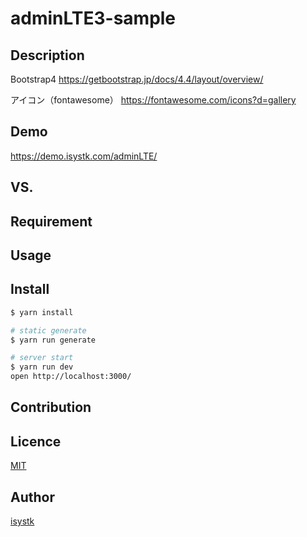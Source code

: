 adminLTE3-sample
====

## Description

Bootstrap4
https://getbootstrap.jp/docs/4.4/layout/overview/

アイコン（fontawesome）
https://fontawesome.com/icons?d=gallery


## Demo
https://demo.isystk.com/adminLTE/

## VS. 

## Requirement

## Usage

## Install

``` bash
$ yarn install

# static generate
$ yarn run generate

# server start
$ yarn run dev
open http://localhost:3000/
```

## Contribution

## Licence

[MIT](https://github.com/isystk/adminLTE-sample/LICENCE)

## Author

[isystk](https://github.com/isystk)



